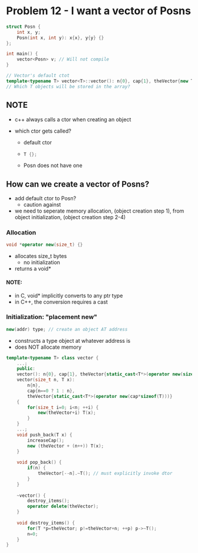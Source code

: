# Problem 12 - I want a vector of Posns

```cpp
struct Posn {
    int x, y;
    Posn(int x, int y): x{x}, y{y} {}
};

int main() {
    vector<Posn> v; // Will not compile
}

// Vector's default ctot
template<typename T> vector<T>::vector(): n{0}, cap{1}, theVector{new T[cap]} {}
// Which T objects will be stored in the array?
```

## NOTE

- c++ always calls a ctor when creating an object

- which ctor gets called?

  - default ctor

  - ```cpp
    T {};
    ```

  - Posn does not have one

## How can we create a vector of Posns?

- add default ctor to Posn?
  - caution against
- we need to seperate memory allocation, (object creation step 1), from object initialization, (object creation step 2-4)

### Allocation

```cpp
void *operator new(size_t) {}
```

- allocates size_t bytes
  - no initialization
- returns a void*

#### NOTE:

- in C, void* implicitly converts to any ptr type
- in C++, the conversion requires a cast

### Initialization: "placement new"

```cpp
new(addr) type; // create an object AT address
```

- constructs a type object at whatever address is
- does NOT allocate memory

```cpp
template<typename T> class vector {
    ...;
    public:
    vector(): n{0}, cap{1}, theVector{static_cast<T*>(operator new(sizeof(T)))} {}
    vector(size_t n, T x):
    	n{n},
    	cap{n==0 ? 1 : n},
    	theVector{static_cast<T*>(operator new(cap*sizeof(T)))}
    {
        for(size_t i=0; i<n; ++i) {
            new(theVector+i) T(x);
        }
    }
    ...;
    void push_back(T x) {
        increaseCap();
        new (theVector + (n++)) T(x);
    }
    
    void pop_back() {
        if(n) {
            theVector[--n].~T(); // must explicitly invoke dtor
        }
    }
    
    ~vector() {
        destroy_items();
        operator delete(theVector);
    }
    
    void destroy_items() {
        for(T *p=theVector; p!=theVector+n; ++p) p->~T();
        n=0;
    }
}
```
